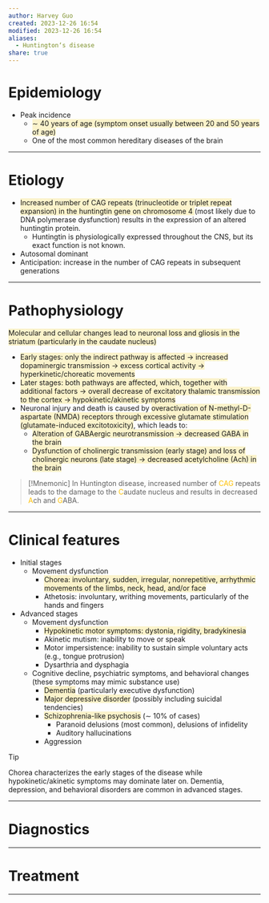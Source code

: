 ```yaml
---
author: Harvey Guo
created: 2023-12-26 16:54
modified: 2023-12-26 16:54
aliases:
  - Huntington‘s disease
share: true
---
```

# Epidemiology
- Peak incidence
	- <span style="background:rgba(240, 200, 0, 0.2)">∼ 40 years of age (symptom onset usually between 20 and 50 years of age)</span>
	- One of the most common hereditary diseases of the brain

---
# Etiology
- <span style="background:rgba(240, 200, 0, 0.2)">Increased number of CAG repeats (trinucleotide or triplet repeat expansion) in the huntingtin gene on chromosome 4 </span>(most likely due to DNA polymerase dysfunction) results in the expression of an altered huntingtin protein.
	- Huntingtin is physiologically expressed throughout the CNS, but its exact function is not known.
- Autosomal dominant
- Anticipation: increase in the number of CAG repeats in subsequent generations

---
# Pathophysiology
<span style="background:rgba(240, 200, 0, 0.2)">Molecular and cellular changes lead to neuronal loss and gliosis in the striatum (particularly in the caudate nucleus)</span>
- <span style="background:rgba(240, 200, 0, 0.2)">Early stages: only the indirect pathway is affected → increased dopaminergic transmission → excess cortical activity → hyperkinetic/choreatic movements</span>
- <span style="background:rgba(240, 200, 0, 0.2)">Later stages: both pathways are affected, which, together with additional factors → overall decrease of excitatory thalamic transmission to the cortex → hypokinetic/akinetic symptoms</span>
- Neuronal injury and death is caused by <span style="background:rgba(240, 200, 0, 0.2)">overactivation of N-methyl-D-aspartate (NMDA) receptors through excessive glutamate stimulation (glutamate-induced excitotoxicity)</span>, which leads to:
	- <span style="background:rgba(240, 200, 0, 0.2)">Alteration of GABAergic neurotransmission → decreased GABA in the brain</span>
	- <span style="background:rgba(240, 200, 0, 0.2)">Dysfunction of cholinergic transmission (early stage) and loss of cholinergic neurons (late stage) → decreased acetylcholine (Ach) in the brain</span>

>[!Mnemonic] 
>In Huntington disease, increased number of <font color="#ffc000">CAG</font> repeats leads to the damage to the <font color="#ffc000">C</font>audate nucleus and results in decreased <font color="#ffc000">A</font>ch and <font color="#ffc000">G</font>ABA.

---
# Clinical features
- Initial stages
	- Movement dysfunction
		- <span style="background:rgba(240, 200, 0, 0.2)">Chorea: involuntary, sudden, irregular, nonrepetitive, arrhythmic movements of the limbs, neck, head, and/or face</span>
		- Athetosis: involuntary, writhing movements, particularly of the hands and fingers
- Advanced stages
	- Movement dysfunction
		- <span style="background:rgba(240, 200, 0, 0.2)">Hypokinetic motor symptoms: dystonia, rigidity, bradykinesia </span>
		- Akinetic mutism: inability to move or speak
		- Motor impersistence: inability to sustain simple voluntary acts (e.g., tongue protrusion)
		- Dysarthria and dysphagia
	- Cognitive decline, psychiatric symptoms, and behavioral changes (these symptoms may mimic substance use)
		- <span style="background:rgba(240, 200, 0, 0.2)">Dementia</span> (particularly executive dysfunction)
		- <span style="background:rgba(240, 200, 0, 0.2)">Major depressive disorder</span> (possibly including suicidal tendencies)
		- <span style="background:rgba(240, 200, 0, 0.2)">Schizophrenia-like psychosis</span> (∼ 10% of cases)
			- Paranoid delusions (most common), delusions of infidelity
			- Auditory hallucinations
		- Aggression

>[!tip] 
>Chorea characterizes the early stages of the disease while hypokinetic/akinetic symptoms may dominate later on. Dementia, depression, and behavioral disorders are common in advanced stages.

---
# Diagnostics


---
# Treatment


---
